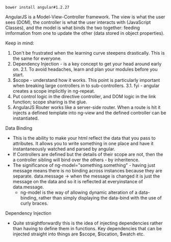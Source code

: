 `bower install angular#1.2.27`

AngularJS is a Model-View-Controller framework. The view is what the user sees (DOM), the controller is what the user interacts with (JavaScript Classes), and the model is what binds the two together: feeding imformation from one to update the other (data stored in object properties). 

Keep in mind:

1. Don't be frustrated when the learning curve steepens drastically. This is the same for everyone. 
2. Dependency Injection - is a key concept to get your head around early on. 
    2.1. To avoid headaches, learn and plan your modules before you start.
3. $scope - understand how it works. This point is particularly important when breaking large controllers in to sub-controllers. 
    3.1. fyi - angular creates a scope implicitly in ng-repeat. 
4. Put control logic in the directive controller, and DOM logic in the link function; scope sharing is the glue. 
5. AngularJS Router works like a server-side router. When a route is hit it injects a defined template into ng-view and the defined controller can be instantiated. 

Data Binding

- This is the ability to make your html reflect the data that you pass to attributes. It allows you to write something in one place and have it instantaneously watched and parsed by angular. 
- If Controllers are defined but the details of their scope are not, then the a controller sibling will bind over the others - by inheritence.
- The significance of ng-model="something.something" - having just message means there is no binding across instances because they are separate. data.message -> when the message is changed it is just the message on the data and so it is reflected at everyinstance of data.message.
    - ng-model is the way of allowing dynamic alteration of a data-binding, rather than simply displaying the data-bind with the use of curly braces.

Dependency Injection

- Quite straightforwardly this is the idea of injecting dependencies rather than having to define them in functions. Key dependencies that can be injected straight into things are $scope, $location, $watch etc. 






